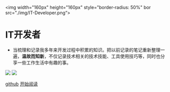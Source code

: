 <img width="160px" height="160px" style="border-radius: 50%" bor src="./img/IT-Developer.png“>

# IT开发者

- 当梳理和记录我多年来开发过程中积累的知识。把以前记录的笔记重新整理一遍，**温故而知新**，不仅记录技术相关的技术技能、工具使用技巧等，同时也分享一些工作生活中有趣的事。

[<img src="https://img.shields.io/badge/github-Welcome-yellow">](https://github.com/rea-leaf/IT-Developer/tree/master/docs) [<img src="https://img.shields.io/badge/%E7%A4%BA%E4%BE%8B-%E6%AC%A2%E8%BF%8E%E8%AE%BF%E9%97%AE-important">](https://github.com/rea-leaf/IT-Developer/tree/master/docs)

[github](https://github.com/rea-leaf/IT-Developer/tree/master/docs)
[开始阅读](README.md)


